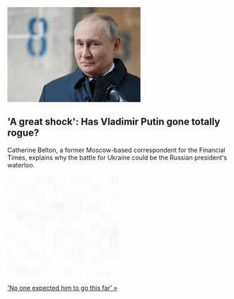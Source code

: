 
!['A great shock': Has Vladimir Putin gone totally rogue?](./20220227175904.png)
## 'A great shock': Has Vladimir Putin gone totally rogue?

Catherine Belton, a former Moscow-based correspondent for the Financial Times, explains why the battle for Ukraine could be the Russian president's waterloo.

![pic](../square_bg.png)

['No one expected him to go this far' »](https://www.yahoo.com/news/putin-ukraine-russia-catherine-belton-skullduggery-152902828.html)
